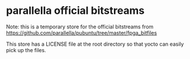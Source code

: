 # parallella official bitstreams

Note: this is a temporary store for the official bitstreams from https://github.com/parallella/pubuntu/tree/master/fpga_bitfiles

This store has a LICENSE file at the root directory so that yocto can easily pick up the files.